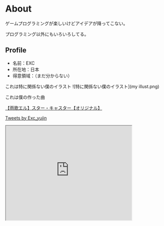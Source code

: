 # About
ゲームプログラミングが楽しいけどアイデアが降ってこない。

プログラミング以外にもいろいろしてる。

## Profile
- 名前：EXC
- 所在地：日本
- 得意領域：（まだ分からない）

これは特に関係ない僕のイラスト
![特に関係ない僕のイラスト](my illust.png)

これは僕の作った曲
<script type="application/javascript" src="https://embed.nicovideo.jp/watch/sm37101602/script?w=640&h=360"></script><noscript><a href="https://www.nicovideo.jp/watch/sm37101602">【雨歌エル】スター・キャスター【オリジナル】</a></noscript>

<a class="twitter-timeline" data-width="400" data-height="600" href="https://twitter.com/Exc_yujin?ref_src=twsrc%5Etfw">Tweets by Exc_yujin</a> <script async src="https://platform.twitter.com/widgets.js" charset="utf-8"></script>

<iframe src="https://www.openprocessing.org/sketch/981920/embed/" width="400" height="300"></iframe>
